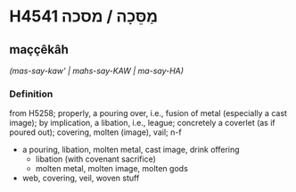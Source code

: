 # H4541 מַסֵּכָה / מסכה

## maççêkâh

_(mas-say-kaw' | mahs-say-KAW | ma-say-HA)_

### Definition

from H5258; properly, a pouring over, i.e., fusion of metal (especially a cast image); by implication, a libation, i.e., league; concretely a coverlet (as if poured out); covering, molten (image), vail; n-f

- a pouring, libation, molten metal, cast image, drink offering
  - libation (with covenant sacrifice)
  - molten metal, molten image, molten gods
- web, covering, veil, woven stuff
